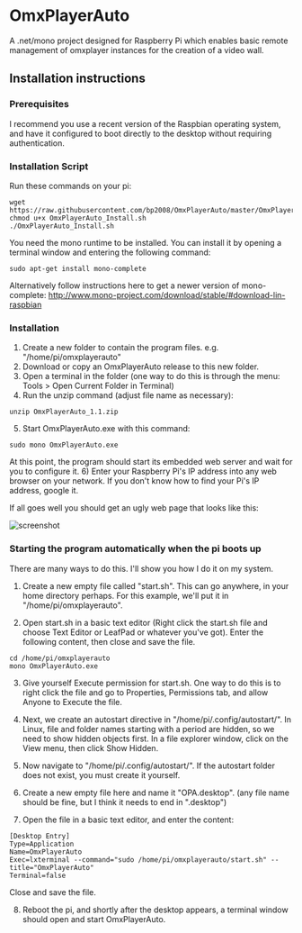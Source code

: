 # OmxPlayerAuto
A .net/mono project designed for Raspberry Pi which enables basic remote management of omxplayer instances for the creation of a video wall.

## Installation instructions

### Prerequisites

I recommend you use a recent version of the Raspbian operating system, and have it configured to boot directly to the desktop without requiring authentication.

### Installation Script

Run these commands on your pi:

```
wget https://raw.githubusercontent.com/bp2008/OmxPlayerAuto/master/OmxPlayerAuto/OmxPlayerAuto_Install.sh
chmod u+x OmxPlayerAuto_Install.sh
./OmxPlayerAuto_Install.sh
```

You need the mono runtime to be installed. You can install it by opening a terminal window and entering the following command:
```
sudo apt-get install mono-complete
```
Alternatively follow instructions here to get a newer version of mono-complete: http://www.mono-project.com/download/stable/#download-lin-raspbian

### Installation

1) Create a new folder to contain the program files. e.g. "/home/pi/omxplayerauto"
2) Download or copy an OmxPlayerAuto release to this new folder.
3) Open a terminal in the folder (one way to do this is through the menu: Tools > Open Current Folder in Terminal)
4) Run the unzip command (adjust file name as necessary):
```
unzip OmxPlayerAuto_1.1.zip
```
5) Start OmxPlayerAuto.exe with this command:
```
sudo mono OmxPlayerAuto.exe
```
At this point, the program should start its embedded web server and wait for you to configure it.
6) Enter your Raspberry Pi's IP address into any web browser on your network. If you don't know how to find your Pi's IP address, google it.

If all goes well you should get an ugly web page that looks like this:

![screenshot](http://i.imgur.com/NMlSeFi.jpg)

### Starting the program automatically when the pi boots up

There are many ways to do this. I'll show you how I do it on my system.

1) Create a new empty file called "start.sh". This can go anywhere, in your home directory perhaps. For this example, we'll put it in "/home/pi/omxplayerauto".

2) Open start.sh in a basic text editor (Right click the start.sh file and choose Text Editor or LeafPad or whatever you've got). Enter the following content, then close and save the file.
```
cd /home/pi/omxplayerauto
mono OmxPlayerAuto.exe
```
3) Give yourself Execute permission for start.sh. One way to do this is to right click the file and go to Properties, Permissions tab, and allow Anyone to Execute the file.

4) Next, we create an autostart directive in "/home/pi/.config/autostart/". In Linux, file and folder names starting with a period are hidden, so we need to show hidden objects first. In a file explorer window, click on the View menu, then click Show Hidden.

5) Now navigate to "/home/pi/.config/autostart/". If the autostart folder does not exist, you must create it yourself.

6) Create a new empty file here and name it "OPA.desktop". (any file name should be fine, but I think it needs to end in ".desktop")

7) Open the file in a basic text editor, and enter the content:
```
[Desktop Entry]
Type=Application
Name=OmxPlayerAuto
Exec=lxterminal --command="sudo /home/pi/omxplayerauto/start.sh" --title="OmxPlayerAuto"
Terminal=false
```
Close and save the file.

8) Reboot the pi, and shortly after the desktop appears, a terminal window should open and start OmxPlayerAuto.
